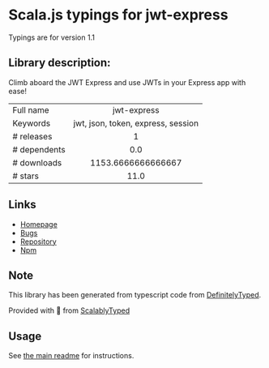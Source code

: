 
# Scala.js typings for jwt-express

Typings are for version 1.1

## Library description:
Climb aboard the JWT Express and use JWTs in your Express app with ease!

|                    |                 |
| ------------------ | :-------------: |
| Full name          | jwt-express |
| Keywords           | jwt, json, token, express, session |
| # releases         | 1 |
| # dependents       | 0.0 |
| # downloads        | 1153.6666666666667 |
| # stars            | 11.0 |

## Links
- [Homepage](https://github.com/AustP/jwt-express#readme)
- [Bugs](https://github.com/AustP/jwt-express/issues)
- [Repository](https://github.com/AustP/jwt-express)
- [Npm](https://www.npmjs.com/package/jwt-express)
    


## Note
This library has been generated from typescript code from [DefinitelyTyped](https://definitelytyped.org).

Provided with :purple_heart: from [ScalablyTyped](https://github.com/oyvindberg/ScalablyTyped)

## Usage
See [the main readme](../../readme.md) for instructions.


